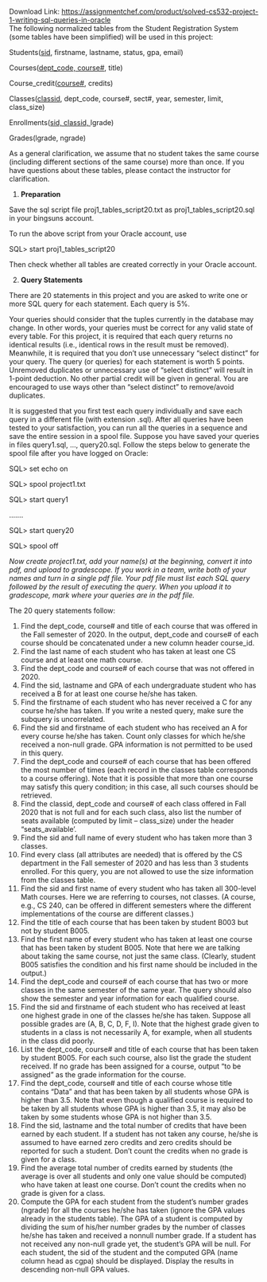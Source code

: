 Download Link: https://assignmentchef.com/product/solved-cs532-project-1-writing-sql-queries-in-oracle
<br>
The following normalized tables from the Student Registration System (some tables have been simplified) will be used in this project:

Students(<u>sid</u>, firstname, lastname, status, gpa, email)

Courses(<u>dept_code, course#</u>, title)

Course_credit(<u>course#</u>, credits)

Classes(<u>classid</u>, dept_code, course#, sect#, year, semester, limit, class_size)

Enrollments(<u>sid, classid, </u>lgrade)

Grades(lgrade, ngrade)

As a general clarification, we assume that no student takes the same course (including different sections of the same course) more than once. If you have questions about these tables, please contact the instructor for clarification.

<ol>

 <li><strong>Preparation </strong></li>

</ol>

Save the sql script file proj1_tables_script20.txt as proj1_tables_script20.sql in your bingsuns account.

To run the above script from your Oracle account, use

SQL&gt; start proj1_tables_script20

Then check whether all tables are created correctly in your Oracle account.

<ol start="2">

 <li><strong>Query Statements </strong></li>

</ol>

There are 20 statements in this project and you are asked to write one or more SQL query for each statement. Each query is 5%.

Your queries should consider that the tuples currently in the database may change. In other words, your queries must be correct for any valid state of every table. For this project, it is required that each query returns no identical results (i.e., identical rows in the result must be removed). Meanwhile, it is required that you don’t use unnecessary “select distinct” for your query. The query (or queries) for each statement is worth 5 points. Unremoved duplicates or unnecessary use of “select distinct” will result in 1-point deduction. No other partial credit will be given in general. You are encouraged to use ways other than “select distinct” to remove/avoid duplicates.

It is suggested that you first test each query individually and save each query in a different file (with extension .sql). After all queries have been tested to your satisfaction, you can run all the queries in a sequence and save the entire session in a spool file. Suppose you have saved your queries in files query1.sql, …, query20.sql. Follow the steps below to generate the spool file after you have logged on Oracle:




SQL&gt; set echo on

SQL&gt; spool project1.txt

SQL&gt; start query1

…….

SQL&gt; start query20

SQL&gt; spool off




<em>Now create project1.txt, add your name(s) at the beginning, convert it into pdf, and upload to gradescope. If you work in a team, write both of your names and turn in a single pdf file. Your pdf file must list each SQL query followed by the result of executing the query. When you upload it to gradescope, mark where your queries are in the pdf file. </em>




The 20 query statements follow:

<ol>

 <li>Find the dept_code, course# and title of each course that was offered in the Fall semester of 2020. In the output, dept_code and course# of each course should be concatenated under a new column header course_id.</li>

 <li>Find the last name of each student who has taken at least one CS course and at least one math course.</li>

 <li>Find the dept_code and course# of each course that was not offered in 2020.</li>

 <li>Find the sid, lastname and GPA of each undergraduate student who has received a B for at least one course he/she has taken.</li>

 <li>Find the firstname of each student who has never received a C for any course he/she has taken. If you write a nested query, make sure the subquery is uncorrelated.</li>

 <li>Find the sid and firstname of each student who has received an A for every course he/she has taken. Count only classes for which he/she received a non-null grade. GPA information is not permitted to be used in this query.</li>

 <li>Find the dept_code and course# of each course that has been offered the most number of times (each record in the classes table corresponds to a course offering). Note that it is possible that more than one course may satisfy this query condition; in this case, all such courses should be retrieved.</li>

 <li>Find the classid, dept_code and course# of each class offered in Fall 2020 that is not full and for each such class, also list the number of seats available (computed by limit – class_size) under the header “seats_available’.</li>

 <li>Find the sid and full name of every student who has taken more than 3 classes.</li>

 <li>Find every class (all attributes are needed) that is offered by the CS department in the Fall semester of 2020 and has less than 3 students enrolled. For this query, you are not allowed to use the size information from the classes table.</li>

 <li>Find the sid and first name of every student who has taken all 300-level Math courses. Here we are referring to courses, not classes. (A course, e.g., CS 240, can be offered in different semesters where the different implementations of the course are different classes.)</li>

 <li>Find the title of each course that has been taken by student B003 but not by student B005.</li>

 <li>Find the first name of every student who has taken at least one course that has been taken by student B005. Note that here we are talking about taking the same course, not just the same class. (Clearly, student B005 satisfies the condition and his first name should be included in the output.)</li>

 <li>Find the dept_code and course# of each course that has two or more classes in the same semester of the same year. The query should also show the semester and year information for each qualified course.</li>

 <li>Find the sid and firstname of each student who has received at least one highest grade in one of the classes he/she has taken. Suppose all possible grades are (A, B, C, D, F, I). Note that the highest grade given to students in a class is not necessarily A, for example, when all students in the class did poorly.</li>

 <li>List the dept_code, course# and title of each course that has been taken by student B005. For each such course, also list the grade the student received. If no grade has been assigned for a course, output “to be assigned” as the grade information for the course.</li>

 <li>Find the dept_code, course# and title of each course whose title contains “Data” and that has been taken by all students whose GPA is higher than 3.5. Note that even though a qualified course is required to be taken by all students whose GPA is higher than 3.5, it may also be taken by some students whose GPA is not higher than 3.5.</li>

 <li>Find the sid, lastname and the total number of credits that have been earned by each student. If a student has not taken any course, he/she is assumed to have earned zero credits and zero credits should be reported for such a student. Don’t count the credits when no grade is given for a class.</li>

 <li>Find the average total number of credits earned by students (the average is over all students and only one value should be computed) who have taken at least one course. Don’t count the credits when no grade is given for a class.</li>

 <li>Compute the GPA for each student from the student’s number grades (ngrade) for all the courses he/she has taken (ignore the GPA values already in the students table). The GPA of a student is computed by dividing the sum of his/her number grades by the number of classes he/she has taken and received a nonnull number grade. If a student has not received any non-null grade yet, the student’s GPA will be null. For each student, the sid of the student and the computed GPA (name column head as cgpa) should be displayed. Display the results in descending non-null GPA values.</li>

</ol>


